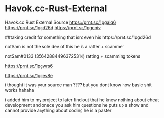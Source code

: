 # Havok.cc-Rust-External
Havok.cc Rust External Source
https://prnt.sc/1pgaiq6
https://prnt.sc/1pgd26d
https://prnt.sc/1pgcniv



##taking credit for something that isnt even his
https://prnt.sc/1pgd26d

notSam is not the sole dev of this he is a ratter + scammer 

notSam#0133 (356428844963725314) 
ratting + scamming tokens

https://prnt.sc/1pgwrs6

https://prnt.sc/1pgev8e

i thought it was your source man ????
but you dont know how basic shit works hahaha


i added him to my project to later find out that he knew nothing about cheat development and onece you ask him questions he puts up a show and cannot provide anything about coding he is a paster 

